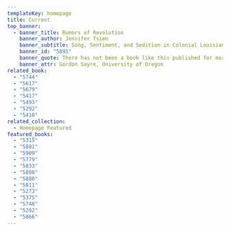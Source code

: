 ```yaml
---
templateKey: homepage
title: Current
top_banner:
  - banner_title: Rumors of Revolution
    banner_author: Jennifer Tsien
    banner_subtitle: Song, Sentiment, and Sedition in Colonial Louisiana
    banner_id: "5891"
    banner_quote: There has not been a book like this published for more than fifty years.
    banner_attr: Gordon Sayre, University of Oregon
related_book:
  - "5744"
  - "5617"
  - "5679"
  - "5417"
  - "5493"
  - "5292"
  - "5410"
related_collection:
  - Homepage Featured
featured_books:
  - "5315"
  - "5881"
  - "5909"
  - "5779"
  - "5833"
  - "5898"
  - "5880"
  - "5811"
  - "5273"
  - "5375"
  - "5740"
  - "5292"
  - "5866"
---
```

